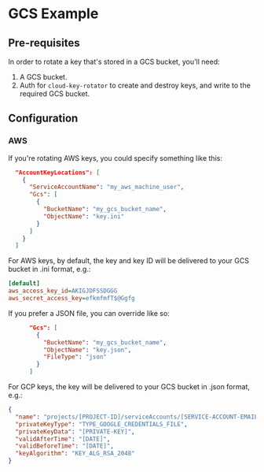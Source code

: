 # GCS Example

## Pre-requisites

In order to rotate a key that's stored in a GCS bucket, you'll need:

1. A GCS bucket.
2. Auth for `cloud-key-rotator` to create and destroy keys, and write to the required GCS bucket.

## Configuration

### AWS

If you're rotating AWS keys, you could specify something like this:

```json
  "AccountKeyLocations": [
    {
      "ServiceAccountName": "my_aws_machine_user",
      "Gcs": [
        {
          "BucketName": "my_gcs_bucket_name",
          "ObjectName": "key.ini"
        }
      ]
    }
  ]
```

For AWS keys, by default, the key and key ID will be delivered to your GCS bucket in .ini format, e.g.:

```ini
[default]
aws_access_key_id=AKIGJDFSSDGGG
aws_secret_access_key=efkmfmfT$@Ggfg
```

If you prefer a JSON file, you can override like so:

```json
      "Gcs": [
        {
          "BucketName": "my_gcs_bucket_name",
          "ObjectName": "key.json",
          "FileType": "json"
        }
      ]
```

For GCP keys, the key will be delivered to your GCS bucket in .json format, e.g.:

```json
{
  "name": "projects/[PROJECT-ID]/serviceAccounts/[SERVICE-ACCOUNT-EMAIL]/keys/[KEY-ID]",
  "privateKeyType": "TYPE_GOOGLE_CREDENTIALS_FILE",
  "privateKeyData": "[PRIVATE-KEY]",
  "validAfterTime": "[DATE]",
  "validBeforeTime": "[DATE]",
  "keyAlgorithm": "KEY_ALG_RSA_2048"
}
```